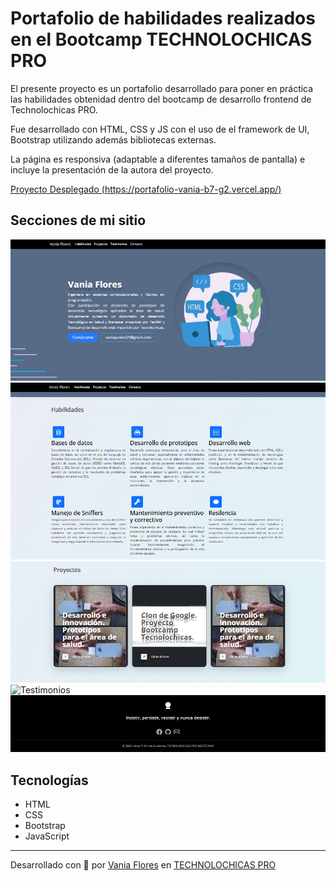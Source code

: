 # Portafolio de habilidades realizados en el Bootcamp TECHNOLOCHICAS PRO

El presente proyecto es un portafolio desarrollado para poner en práctica las habilidades obtenidad dentro del bootcamp de desarrollo frontend de Technolochicas PRO.

Fue desarrollado con HTML, CSS y JS con el uso de el framework de UI, Bootstrap utilizando además bibliotecas externas.

La página es responsiva (adaptable a diferentes tamaños de pantalla) e incluye la presentación de la autora del proyecto.

[Proyecto Desplegado (https://portafolio-vania-b7-g2.vercel.app/)](https://portafolio-vania-b7-g2.vercel.app/)

## Secciones de mi sitio

![Presentación](presentacion.png)
![Habilidades](habilidades.png)
![Proyectos](proyectos.png)
![Testimonios](testimonios.png)
![Testimonios](footer.png)

## Tecnologías

* HTML
* CSS
* Bootstrap
* JavaScript
---
Desarrollado con 💜 por [Vania Flores](https://github.com/VaniaFGtz/) en [TECHNOLOCHICAS PRO](https://tecnolochicas.mx/)
